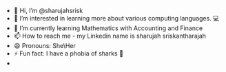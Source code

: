 - 👋 Hi, I’m @sharujahsrisk
- 👀 I’m interested in learning more about various computing languages. 💻
- 🌱 I’m currently learning Mathematics with Accounting and Finance 
- 📫 How to reach me - my Linkedin name is sharujah sriskantharajah
- 😄 Pronouns: She\Her
- ⚡ Fun fact: I have a phobia of sharks 🦈
- 

<!---
sharujahsrisk/sharujahsrisk is a ✨ special ✨ repository because its `README.md` (this file) appears on your GitHub profile.
You can click the Preview link to take a look at your changes.
--->
